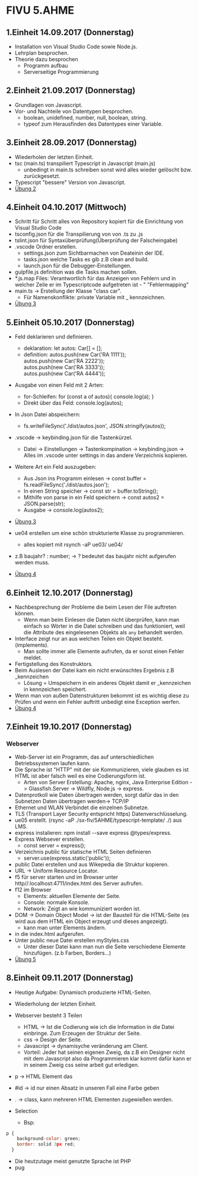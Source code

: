 # FIVU 5.AHME

## 1.Einheit 14.09.2017 (Donnerstag)
* Installation von Visual Studio Code sowie Node.js.
* Lehrplan besprochen.
* Theorie dazu besprochen
  * Programm aufbau
  * Serverseitige Programmierung

## 2.Einheit 21.09.2017 (Donnerstag)
* Grundlagen von Javascript.
* Vor- und Nachteile von Datentypen besprochen.
  * boolean, unidefined, number, null, boolean, string.
  * typeof zum Herausfinden des Datentypes einer Variable.

## 3.Einheit 28.09.2017 (Donnerstag)
* Wiederholen der letzten Einheit.
* tsc (main.ts) transpiliert Typescript in Javascript (main.js)
  * unbedingt in main.ts schreiben sonst wird alles wieder gelöscht bzw. zurückgesetzt.
* Typescript "bessere" Version von Javascript.
* [Übung 2](https://github.com/HTLMechatronics/m13-5ahme-fivu/tree/picdom12/projekts/ue02)
  
## 4.Einheit 04.10.2017 (Mittwoch)
* Schritt für Schritt alles von Repository kopiert für die Einrichtung von Visual Studio Code 
* tsconfig.json für die Transpilierung von von .ts zu .js
* tslint.json für Syntaxüberprüfung(Überprüfung der Falscheingabe)
* .vscode Ordner erstellen.
  * settings.json zum Sichtbarmachen von Deateinin der IDE. 
  * tasks.json welche Tasks es gib z.B clean and build.
  * launch.json für die Debugger-Einstellungen.
* gulpfile.js definition was die Tasks machen sollen.
* *.js.map Files: Verantwortlich für das Anzeigen von Fehlern und in welcher Zeile er im Typescriptcode aufgetreten ist - " "Fehlermapping"
* main.ts -> Erstellung der Klasse "class car".
  * Für Namenskonflikte: private Variable mit _ kennzeichnen.
* [Übung 3](https://github.com/HTLMechatronics/m13-5ahme-fivu/tree/picdom12/projekts/ue03)
	
## 5.Einheit 05.10.2017 (Donnerstag)
* Feld deklarieren und definieren.
  * deklaration: let autos: Car[] = [];
  * definition: autos.push(new Car('RA 1111'));  
                autos.push(new Car('RA 2222'));      
                autos.push(new Car('RA 3333'));    
                autos.push(new Car('RA 4444'));

* Ausgabe von einen Feld mit 2 Arten:
  * for-Schleifen: for (const a of autos){
    console.log(a);
}
  * Direkt über das Feld: console.log(autos);
* In Json Datei abspeichern: 
  * fs.writeFileSync('./dist/autos.json', JSON.stringify(autos));
* .vscode -> keybinding.json für die Tastenkürzel.
  * Datei -> Einstellungen -> Tastenkompination -> keybinding.json -> Alles im .vscode unter settings in das andere Verzeichnis kopieren.
* Weitere Art ein Feld auszugeben:
  * Aus Json ins Programm einlesen -> const buffer = fs.readFileSync('./dist/autos.json');
  * In einen String speicher -> const str = buffer.toString();
  * Mithilfe von parse in ein Feld speichern -> const autos2 = JSON.parse(str);
  * Ausgabe -> console.log(autos2);
* [Übung 3](https://github.com/HTLMechatronics/m13-5ahme-fivu/tree/picdom12/projekts/ue03)

* ue04 erstellen um eine schön strukturierte Klasse zu programmieren.  
  * alles kopiert mit rsynch -aP ue03/ ue04/
* z.B baujahr? : number; -> ? bedeutet das baujahr nicht aufgerufen werden muss.
* [Übung 4](https://github.com/HTLMechatronics/m13-5ahme-fivu/tree/picdom12/projekts/ue04)

## 6.Einheit 12.10.2017 (Donnerstag)
* Nachbesprechung der Probleme die beim Lesen der File auftreten können. 
  * Wenn man beim Einlesen die Daten nicht überprüfen, kann man einfach so Wörter in die Datei schreiben und das funktioniert, weil die Attribute des eingelesenen Objekts als `any` behandelt werden. 
* Interface zeigt nur an aus welchen Teilen ein Objekt besteht.(implements).
  * Man sollte immer alle Elemente aufrufen, da er sonst einen Fehler meldet. 
* Fertigstellung des Konstruktors.
* Beim Auslesen der Datei kam ein nicht erwünschtes Ergebnis z.B _kennzeichen
  * Lösung = Umspeichern in ein anderes Objekt damit er _kennzeichen in kennzeichen speichert.
* Wenn man von außen Datenstrukturen bekommt ist es wichtig diese zu Prüfen und wenn ein Fehler auftritt unbedigt eine Exception werfen.
* [Übung 4](https://github.com/HTLMechatronics/m13-5ahme-fivu/tree/picdom12/projekts/ue04)

## 7.Einheit 19.10.2017 (Donnerstag)

### Webserver 
* Web-Server ist ein Programm, das auf unterschiedlichen Betriebssystemen laufen kann.
* Die Sprache ist "HTTP" mit der sie Kommunizieren, viele glauben es ist HTML ist aber falsch weil es eine Codierungsform ist.
  * Arten von Server Erstellung: Apache, nginx, Java Enterprise Edition -> Glassfish.Server -> Wildfly, Node.js -> express.
* Datenprotkoll wie Daten übertragen werden, sorgt dafür das in den Subnetzen Daten übertragen werden-> TCP/IP
* Ethernet und WLAN Verbindet die einzelnen Subnetze.
* TLS (Transport Layer Security entspricht https) Datenverschlüsselung.
* ue05 erstellt. (rsync -aP ./sx-fiv/5AHME/typescript-template/ ./) aus LMS.
* express instalieren: npm install --save express @types/express.
* Express Websever erstellen.
  * const server = express();
* Verzeichnis public für statische HTML Seiten definieren
  * server.use(express.static('public'));
* public Datei erstellen und aus Wikepedia die Struktur kopieren.
* URL -> Uniform Resource Locator.
* f5 für server starten und im Browser unter http//:localhost:4711/index.html des Server aufrufen.
* f12 im Browser
  * Elements: aktuellen Elemente der Seite. 
  * Console: normale Konsole.
  * Network: Zeigt an wie kommuniziert worden ist.
* DOM -> Domain Object Model -> ist der Bausteil für die HTML-Seite (es wird aus dem HTML ein Object erzeugt und dieses angezeigt).
  * kann man unter Elements ändern.
* <link rel = "stylesheet" href = "myStyles.css" /> in die index.html aufgerufen.
* Unter public neue Datei erstellen myStyles.css
  * Unter dieser Datei kann man nun die Seite verschiedene Elemente hinzufügen. (z.b Farben, Borders...)
* [Übung 5](https://github.com/HTLMechatronics/m13-5ahme-fivu/tree/picdom12/projekts/ue05)

## 8.Einheit 09.11.2017 (Donnerstag)

* Heutige Aufgabe: Dynamisch produzierte HTML-Seiten.
* Wiederholung der letzten Einheit.
* Webserver besteht 3 Teilen 
  * HTML -> Ist die Codierung wie ich die Information in die Datei einbringe. Zum Erzeugen der Struktur der Seite.
  * css -> Design der Seite.
  * Javascript -> dynamisyche veränderung am Client.
  * Vorteil: Jeder hat seinen eigenen Zweig, da z.B ein Designer nicht mit dem Javascript also da Programmieren klar kommt dafür kann er in 		seinem Zweig css seine arbeit gut erledigen.
* p   -> HTML Element das 
* #id -> id nur einen Absatz in unseren Fall eine Farbe geben
* .   -> class, kann mehreren HTML Elementen zugewießen werden. 

* Selection
  * Bsp: 
```javascript
p {
    background-color: green;
    border: solid 3px red;
  }
````
* Die heutzutage meist genutzte Sprache ist PHP
* pug

